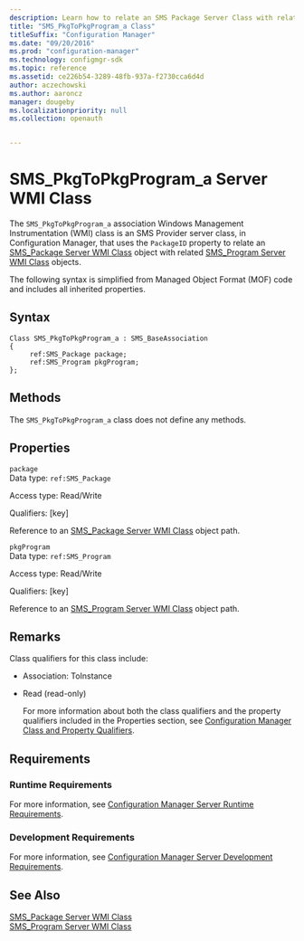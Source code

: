 ```yaml
---
description: Learn how to relate an SMS Package Server Class with related objects with SMS_PkgToPkgProgram_a and the PackageID property.
title: "SMS_PkgToPkgProgram_a Class"
titleSuffix: "Configuration Manager"
ms.date: "09/20/2016"
ms.prod: "configuration-manager"
ms.technology: configmgr-sdk
ms.topic: reference
ms.assetid: ce226b54-3289-48fb-937a-f2730cca6d4d
author: aczechowski
ms.author: aaroncz
manager: dougeby
ms.localizationpriority: null
ms.collection: openauth


---
```

# SMS_PkgToPkgProgram_a Server WMI Class
The `SMS_PkgToPkgProgram_a` association Windows Management Instrumentation (WMI) class is an SMS Provider server class, in Configuration Manager, that uses the `PackageID` property to relate an [SMS_Package Server WMI Class](../../../../../develop/reference/core/servers/configure/sms_package-server-wmi-class.md) object with related [SMS_Program Server WMI Class](../../../../../develop/reference/core/servers/configure/sms_program-server-wmi-class.md) objects.  

 The following syntax is simplified from Managed Object Format (MOF) code and includes all inherited properties.  

## Syntax  

```  
Class SMS_PkgToPkgProgram_a : SMS_BaseAssociation  
{  
     ref:SMS_Package package;  
     ref:SMS_Program pkgProgram;  
};  
```  

## Methods  
 The `SMS_PkgToPkgProgram_a` class does not define any methods.  

## Properties  
 `package`  
 Data type: `ref:SMS_Package`  

 Access type: Read/Write  

 Qualifiers: [key]  

 Reference to an [SMS_Package Server WMI Class](../../../../../develop/reference/core/servers/configure/sms_package-server-wmi-class.md) object path.  

 `pkgProgram`  
 Data type: `ref:SMS_Program`  

 Access type: Read/Write  

 Qualifiers: [key]  

 Reference to an [SMS_Program Server WMI Class](../../../../../develop/reference/core/servers/configure/sms_program-server-wmi-class.md) object path.  

## Remarks  
 Class qualifiers for this class include:  

- Association: ToInstance  

- Read (read-only)  

  For more information about both the class qualifiers and the property qualifiers included in the Properties section, see [Configuration Manager Class and Property Qualifiers](../../../../../develop/reference/misc/class-and-property-qualifiers.md).  

## Requirements  

### Runtime Requirements  
 For more information, see [Configuration Manager Server Runtime Requirements](../../../../../develop/core/reqs/server-runtime-requirements.md).  

### Development Requirements  
 For more information, see [Configuration Manager Server Development Requirements](../../../../../develop/core/reqs/server-development-requirements.md).  

## See Also  
 [SMS_Package Server WMI Class](../../../../../develop/reference/core/servers/configure/sms_package-server-wmi-class.md)   
 [SMS_Program Server WMI Class](../../../../../develop/reference/core/servers/configure/sms_program-server-wmi-class.md)

